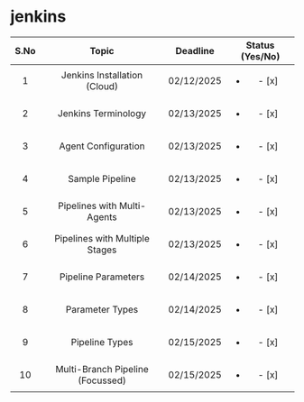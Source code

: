 # jenkins

| S.No | Topic    | Deadline    | Status (Yes/No) |
| :---:   | :---: | :---: | :---: |
| 1 | Jenkins Installation (Cloud)   | 02/12/2025   | <ul><li>- [x]</li></ul> |
| 2 | Jenkins Terminology | 02/13/2025 | <ul><li>- [x]</li></ul> |
| 3 | Agent Configuration   | 02/13/2025   | <ul><li>- [x]</li></ul> |
| 4 | Sample Pipeline   | 02/13/2025   | <ul><li>- [x]</li></ul> |
| 5 | Pipelines with Multi-Agents   | 02/13/2025   | <ul><li>- [x]</li></ul> |
| 6 | Pipelines with Multiple Stages   | 02/13/2025   | <ul><li>- [x]</li></ul> |
| 7 | Pipeline Parameters  | 02/14/2025   | <ul><li>- [x]</li></ul> |
| 8 | Parameter Types  | 02/14/2025   | <ul><li>- [x]</li></ul> |
| 9 | Pipeline Types  | 02/15/2025   | <ul><li>- [x]</li></ul> |
| 10 | Multi-Branch Pipeline (Focussed)  | 02/15/2025   | <ul><li>- [x]</li></ul> |

